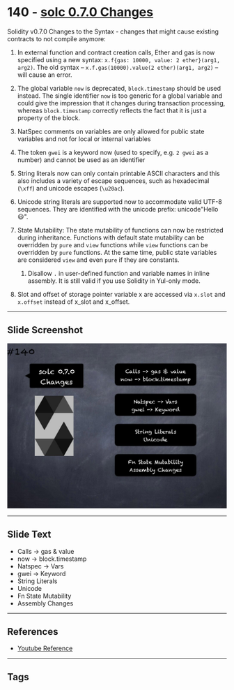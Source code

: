 # 140 - [solc 0.7.0 Changes](solc%200.7.0%20Changes.md)
Solidity v0.7.0 Changes to the Syntax - changes that might cause existing contracts to not compile anymore:

1. In external function and contract creation calls, Ether and gas is now specified using a new syntax: `x.f{gas: 10000, value: 2 ether}(arg1, arg2)`. The old syntax – `x.f.gas(10000).value(2 ether)(arg1, arg2)` – will cause an error.
    
2. The global variable `now` is deprecated, `block.timestamp` should be used instead. The single identifier `now` is too generic for a global variable and could give the impression that it changes during transaction processing, whereas `block.timestamp` correctly reflects the fact that it is just a property of the block.
    
3. NatSpec comments on variables are only allowed for public state variables and not for local or internal variables
    
4. The token `gwei` is a keyword now (used to specify, e.g. `2 gwei` as a number) and cannot be used as an identifier
    
5. String literals now can only contain printable ASCII characters and this also includes a variety of escape sequences, such as hexadecimal (`\xff`) and unicode escapes (`\u20ac`).


    
6. Unicode string literals are supported now to accommodate valid UTF-8 sequences. They are identified with the unicode prefix: unicode"Hello 😃".
    
7. State Mutability: The state mutability of functions can now be restricted during inheritance. Functions with default state mutability can be overridden by `pure` and `view` functions while `view` functions can be overridden by `pure` functions. At the same time, public state variables are considered `view` and even `pure` if they are constants.
    
	1. Disallow `.` in user-defined function and variable names in inline assembly. It is still valid if you use Solidity in Yul-only mode.
    
9. Slot and offset of storage pointer variable x are accessed via `x.slot` and `x.offset` instead of x_slot and x_offset.

___
## Slide Screenshot
![140.jpg](../../images/3.%20Solidity%20201/140.jpg)
___
## Slide Text
- Calls -> gas & value
- now -> block.timestamp
- Natspec -> Vars
- gwei -> Keyword
- String Literals
- Unicode
- Fn State Mutability
- Assembly Changes
___
## References
- [Youtube Reference](https://youtu.be/TqMIbouwePE?t=1987)
___
## Tags